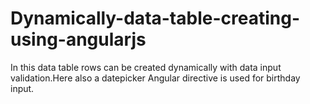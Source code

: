 # Dynamically-data-table-creating-using-angularjs
In this data table rows can be created dynamically with data input validation.Here also a datepicker Angular directive is used for birthday input.

